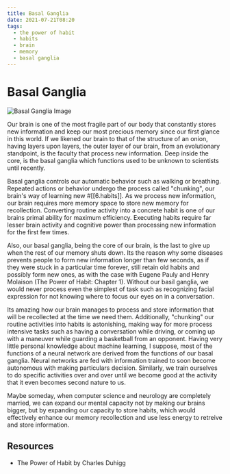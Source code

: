 ```yaml
---
title: Basal Ganglia
date: 2021-07-21T08:20
tags:
  - the power of habit
  - habits
  - brain
  - memory
  - basal ganglia
---
```



# Basal Ganglia

![Basal Ganglia Image](https://upload.wikimedia.org/wikipedia/commons/thumb/8/85/Basal_ganglia_and_related_structures_%282%29.svg/1200px-Basal_ganglia_and_related_structures_%282%29.svg.png)

Our brain is one of the most fragile part of our body that constantly stores new
information and keep our most precious memory since our first glance in this
world. If we likened our brain to that of the structure of an onion, having
layers upon layers, the outer layer of our brain, from an evolutionary
standpoint, is the faculty that process new information. Deep inside the core,
is the basal ganglia which functions used to be unknown to scientists until
recently.

Basal ganglia controls our automatic behavior such as walking or breathing.
Repeated actions or behavior undergo the process called "chunking", our brain's
way of learning new #[[6.habits]]. As we process new information, our brain
requires more memory space to store new memory for recollection. Converting
routine activity into a concrete habit is one of our brains primal ability for
maximum efficiency. Executing habits require far lesser brain activity and
cognitive power than processing new information for the first few times.

Also, our basal ganglia, being the core of our brain, is the last to give up
when the rest of our memory shuts down. Its the reason why some diseases
prevents people to form new information longer than few seconds, as if they were
stuck in a particular time forever, still retain old habits and possibly form
new ones, as with the case with Eugene Pauly and Henry Molaison (The Power of
Habit: Chapter 1). Without our basil ganglia, we would never process even the
simplest of task such as recognizing facial expression for not knowing where to
focus our eyes on in a conversation.

Its amazing how our brain manages to process and store information that will be
recollected at the time we need them. Additionally, "chunking" our routine
activities into habits is astonishing, making way for more process intensive
tasks such as having a conversation while driving, or coming up with a maneuver
while guarding a basketball from an opponent. Having very little personal
knowledge about machine learning, I suppose, most of the functions of a neural
network are derived from the functions of our basal ganglia. Neural networks are
fed with information trained to soon become autonomous with making particulars
decision. Similarly, we train ourselves to do specific activities over and over
until we become good at the activity that it even becomes second nature to us.

Maybe someday, when computer science and neurology are completely married, we
can expand our mental capacity not by making our brains bigger, but by expanding
our capacity to store habits, which would effectively enhance our memory
recollection and use less energy to retreive and store information.

## Resources

- The Power of Habit by Charles Duhigg

